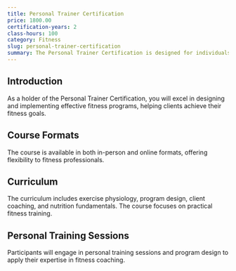 ```yaml
---
title: Personal Trainer Certification
price: 1800.00
certification-years: 2
class-hours: 100
category: Fitness
slug: personal-trainer-certification
summary: The Personal Trainer Certification is designed for individuals pursuing a career in fitness and personal training roles. This comprehensive course covers exercise physiology, program design, and client coaching. It equips candidates with the skills needed to design and implement effective fitness programs.
---
```


## Introduction

As a holder of the Personal Trainer Certification, you will excel in designing and implementing effective fitness programs, helping clients achieve their fitness goals.

## Course Formats

The course is available in both in-person and online formats, offering flexibility to fitness professionals.

## Curriculum

The curriculum includes exercise physiology, program design, client coaching, and nutrition fundamentals. The course focuses on practical fitness training.

## Personal Training Sessions

Participants will engage in personal training sessions and program design to apply their expertise in fitness coaching.

